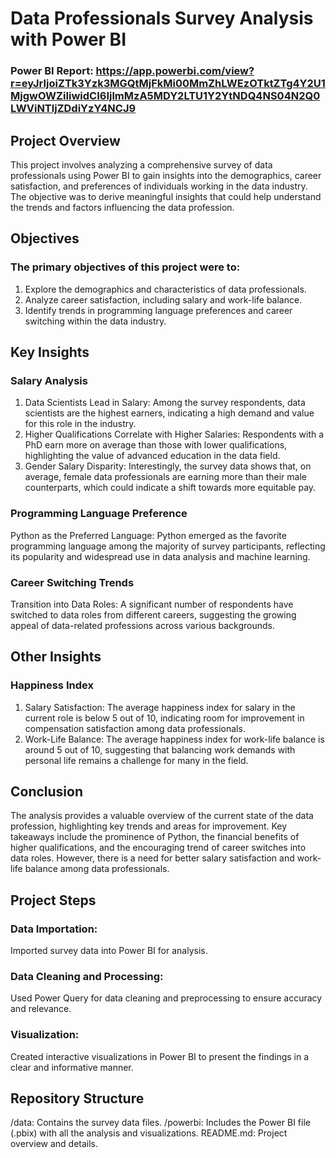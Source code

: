 # Data Professionals Survey Analysis with Power BI
### Power BI Report: https://app.powerbi.com/view?r=eyJrIjoiZTk3Yzk3MGQtMjFkMi00MmZhLWEzOTktZTg4Y2U1MjgwOWZiIiwidCI6IjlmMzA5MDY2LTU1Y2YtNDQ4NS04N2Q0LWViNTljZDdiYzY4NCJ9
## Project Overview
This project involves analyzing a comprehensive survey of data professionals using Power BI to gain insights into the demographics, career satisfaction, and preferences of individuals working in the data industry. The objective was to derive meaningful insights that could help understand the trends and factors influencing the data profession.

## Objectives
### The primary objectives of this project were to:

1. Explore the demographics and characteristics of data professionals.
2. Analyze career satisfaction, including salary and work-life balance.
3. Identify trends in programming language preferences and career switching within the data industry.
## Key Insights
### Salary Analysis
1. Data Scientists Lead in Salary: Among the survey respondents, data scientists are the highest earners, indicating a high demand and value for this role in the industry.
2. Higher Qualifications Correlate with Higher Salaries: Respondents with a PhD earn more on average than those with lower qualifications, highlighting the value of advanced education in the data field.
3. Gender Salary Disparity: Interestingly, the survey data shows that, on average, female data professionals are earning more than their male counterparts, which could indicate a shift towards more equitable pay.
### Programming Language Preference
Python as the Preferred Language: Python emerged as the favorite programming language among the majority of survey participants, reflecting its popularity and widespread use in data analysis and machine learning.
### Career Switching Trends
Transition into Data Roles: A significant number of respondents have switched to data roles from different careers, suggesting the growing appeal of data-related professions across various backgrounds.
## Other Insights
### Happiness Index
1. Salary Satisfaction: The average happiness index for salary in the current role is below 5 out of 10, indicating room for improvement in compensation satisfaction among data professionals.
2. Work-Life Balance: The average happiness index for work-life balance is around 5 out of 10, suggesting that balancing work demands with personal life remains a challenge for many in the field.
## Conclusion
The analysis provides a valuable overview of the current state of the data profession, highlighting key trends and areas for improvement. Key takeaways include the prominence of Python, the financial benefits of higher qualifications, and the encouraging trend of career switches into data roles. However, there is a need for better salary satisfaction and work-life balance among data professionals.

## Project Steps
### Data Importation:
Imported survey data into Power BI for analysis.
### Data Cleaning and Processing:
Used Power Query for data cleaning and preprocessing to ensure accuracy and relevance.
### Visualization:
Created interactive visualizations in Power BI to present the findings in a clear and informative manner.

## Repository Structure
/data: Contains the survey data files.
/powerbi: Includes the Power BI file (.pbix) with all the analysis and visualizations.
README.md: Project overview and details.

